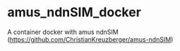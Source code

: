 # amus_ndnSIM_docker
A container docker with amus ndnSIM (https://github.com/ChristianKreuzberger/amus-ndnSIM)
